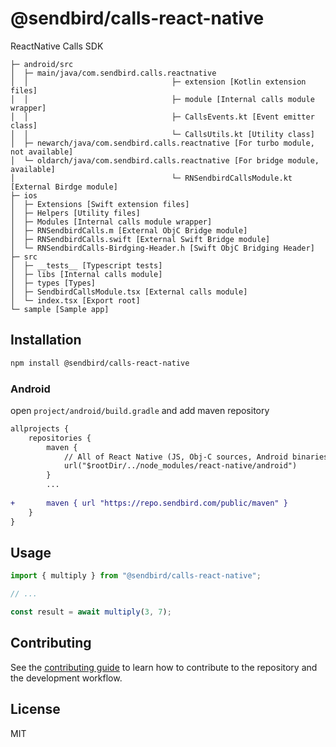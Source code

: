 # @sendbird/calls-react-native

ReactNative Calls SDK

```
├─ android/src
│  ├─ main/java/com.sendbird.calls.reactnative
│  │                                ├─ extension [Kotlin extension files]
│  │                                ├─ module [Internal calls module wrapper]
│  │                                ├─ CallsEvents.kt [Event emitter class]
│  │                                └─ CallsUtils.kt [Utility class]
│  ├─ newarch/java/com.sendbird.calls.reactnative [For turbo module, not available]
│  └─ oldarch/java/com.sendbird.calls.reactnative [For bridge module, available]
│                                   └─ RNSendbirdCallsModule.kt [External Birdge module]
├─ ios
│  ├─ Extensions [Swift extension files]
│  ├─ Helpers [Utility files]
│  ├─ Modules [Internal calls module wrapper]
│  ├─ RNSendbirdCalls.m [External ObjC Bridge module]
│  ├─ RNSendbirdCalls.swift [External Swift Bridge module]
│  └─ RNSendbirdCalls-Birdging-Header.h [Swift ObjC Bridging Header]
├─ src
│  ├─ __tests__ [Typescript tests]
│  ├─ libs [Internal calls module]
│  ├─ types [Types]
│  ├─ SendbirdCallsModule.tsx [External calls module]
│  └─ index.tsx [Export root]
└─ sample [Sample app]
```

## Installation

```sh
npm install @sendbird/calls-react-native
```

### Android
open `project/android/build.gradle` and add maven repository
```diff
allprojects {
    repositories {
        maven {
            // All of React Native (JS, Obj-C sources, Android binaries) is installed from npm
            url("$rootDir/../node_modules/react-native/android")
        }
        ...
        
+       maven { url "https://repo.sendbird.com/public/maven" }
    }
}
```

## Usage

```js
import { multiply } from "@sendbird/calls-react-native";

// ...

const result = await multiply(3, 7);
```

## Contributing

See the [contributing guide](CONTRIBUTING.md) to learn how to contribute to the repository and the development workflow.

## License

MIT
